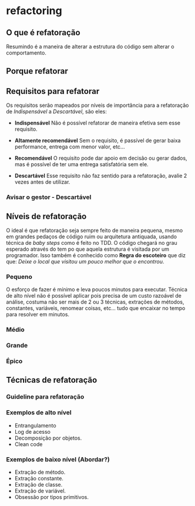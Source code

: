 # refactoring

## O que é refatoração

Resumindo é a maneira de alterar a estrutura do código sem alterar o comportamento.

## Porque refatorar

## Requisitos para refatorar

Os requisitos serão mapeados por níveis de importância para a refatoração de *Indispensável* a *Descartável*, são eles:

* **Indispensável**
Não é possível refatorar de maneira efetiva sem esse requisito.

* **Altamente recomendável**
Sem o requisito, é passível de gerar baixa performance, entrega com menor valor, etc...

* **Recomendável**
O requisito pode dar apoio em decisão ou gerar dados, mas é possível de ter uma entrega satisfatória sem ele.

* **Descartável**
Esse requisito não faz sentido para a refatoração, avalie 2 vezes antes de utilizar.

### Avisar o gestor - **Descartável**

## Níveis de refatoração

O ideal é que refatoração seja sempre feito de maneira pequena, mesmo em grandes pedaços de código ruim ou arquitetura antiquada, usando técnica de *baby steps* como é feito no TDD. O código chegará no grau esperado através do tem po que aquela estrutura é visitada por um programador. Isso também é conhecido como **Regra do escoteiro** que diz que: *Deixe o local que visitou um pouco melhor que o encontrou*.

### Pequeno

O esforço de fazer é mínimo e leva poucos minutos para executar. Técnica de alto nível não é possível aplicar pois precisa de um custo razoável de análise, costuma não ser mais de 2 ou 3 técnicas, extrações de métodos, constantes, variáveis, renomear coisas, etc... tudo que encaixar no tempo para resolver em minutos. 

### Médio

### Grande

### Épico

## Técnicas de refatoração

### Guideline para refatoração

### Exemplos de alto nível
* Entrangulamento
* Log de acesso
* Decomposição por objetos.
* Clean code

### Exemplos de baixo nível (Abordar?)
* Extração de método.
* Extração constante.
* Extração de classe.
* Extração de variável.
* Obsessão por tipos primitivos.
